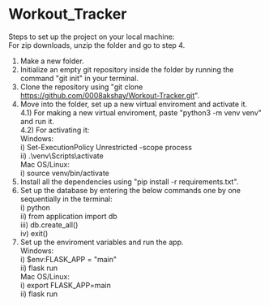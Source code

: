 # Workout_Tracker
Steps to set up the project on your local machine:  
For zip downloads, unzip the folder and go to step 4.
1) Make a new folder.  
2) Initialize an empty git repository inside the folder by running the command "git init" in your terminal.  
3) Clone the repository using "git clone https://github.com/0008akshay/Workout-Tracker.git".  
4) Move into the folder, set up a new virtual enviroment and activate it.  
   4.1) For making a new virtual enviroment, paste "python3 -m venv venv" and run it.  
   4.2) For activating it:  
        Windows:  
        i) Set-ExecutionPolicy Unrestricted -scope process  
        ii) .\venv\Scripts\activate  
        Mac OS/Linux:  
        i) source venv/bin/activate  
5) Install all the dependencies using "pip install -r requirements.txt".  
6) Set up the database by entering the below commands one by one sequentially in the terminal:  
   i) python  
   ii) from application import db  
   iii) db.create_all()  
   iv) exit()  
7) Set up the enviroment variables and run the app.  
   Windows:  
   i) $env:FLASK_APP = "main"  
   ii) flask run  
   Mac OS/Linux:  
   i) export FLASK_APP=main  
   ii) flask run  
